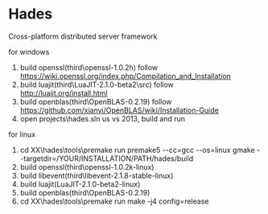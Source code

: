 # Hades
Cross-platform distributed server framework

for windows
1. build openssl(third\openssl-1.0.2h) follow https://wiki.openssl.org/index.php/Compilation_and_Installation
2. build luajit(third\LuaJIT-2.1.0-beta2\src) follow http://luajit.org/install.html
3. build openblas(third\OpenBLAS-0.2.19) follow https://github.com/xianyi/OpenBLAS/wiki/Installation-Guide
4. open projects\hades.sln us vs 2013, build and run

for linux
1. cd XX\hades\tools\premake run premake5 --cc=gcc --os=linux gmake --targetdir=/YOUR/INSTALLATION/PATH/hades/build
2. build openssl(third\openssl-1.0.2k-linux)
3. build libevent(third\libevent-2.1.8-stable-linux)
4. build luajit(LuaJIT-2.1.0-beta2-linux)
5. build openblas(third\OpenBLAS-0.2.19)
6. cd XX\hades\tools\premake run make -j4 config=release